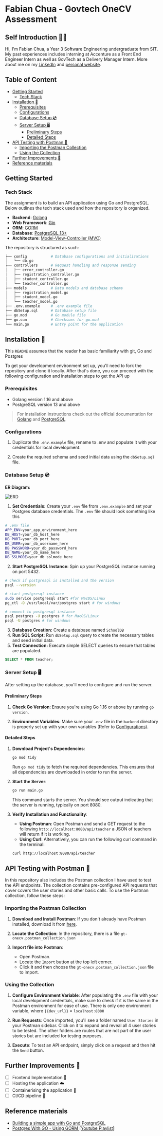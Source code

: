 # Fabian Chua - Govtech OneCV Assessment

## Self Introduction 👋🏼

Hi, I'm Fabian Chua, a Year 3 Software Engineering undergraduate from SIT. My past experiences includes interning at Accenture as a Front End Engineer Intern as well as GovTech as a Delivery Manager Intern. More about me on my [LinkedIn](https://www.linkedin.com/in/fabianchua6/) and [personal website](https://www.fabianchua.com/).

## Table of Content

- [Getting Started](#getting-started)
  - [Tech Stack](#tech-stack)
- [Installation 🔨](#installation-)
  - [Prerequisites](#prerequisites)
  - [Configurations](#configurations)
  - [Database Setup 💿](#database-setup-)
  - [Server Setup 🖥️](#server-setup-️)
    - [Preliminary Steps](#preliminary-steps)
    - [Detailed Steps](#detailed-steps)
- [API Testing with Postman 🧪](#api-testing-with-postman-)
  - [Importing the Postman Collection](#importing-the-postman-collection)
  - [Using the Collection](#using-the-collection)
- [Further Improvements 🧐](#further-improvements-)
- [Reference materials](#reference-materials)

## Getting Started

### Tech Stack

The assignment is to build an API application using Go and PostgreSQL. Below outlines the tech stack used and how the repository is organized.

- **Backend**: [Golang](https://golang.org/)
- **Web Framework**: [Gin](https://github.com/gin-gonic/gin)
- **ORM**: [GORM](https://gorm.io/)
- **Database**: [PostgreSQL 13+](https://www.postgresql.org/)
- **Architecture**: [Model-View-Controller (MVC)](https://en.wikipedia.org/wiki/Model%E2%80%93view%E2%80%93controller)

The repository is structured as such:

```bash
├── config           # Database configurations and initializations
│   └── db.go        
├── controllers      # Request handling and response sending
│   ├── error_controller.go
│   ├── registration_controller.go
│   ├── student_controller.go
│   └── teacher_controller.go
├── models           # Data models and database schema
│   ├── registration_model.go
│   ├── student_model.go
│   └── teacher_model.go
├── .env.example     # .env example file
├── dbSetup.sql      # Database setup file
├── go.mod           # Go module file
├── go.sum           # Checksums for go.mod
└── main.go          # Entry point for the application
```

## Installation 🔨

 This `README` assumes that the reader has basic familiarity with git, Go and Postgres

To get your development environment set up, you'll need to fork the repository and clone it locally. After that's done, you can proceed with the following configuration and installation steps to get the API up

### Prerequisites

- Golang version 1.16 and above
- PostgreSQL version 13 and above

> For installation instructions check out the official documentation for [Golang](https://golang.org/doc/install) and [PostgreSQL](https://www.postgresql.org/download/).
>
### Configurations

1. Duplicate the `.env.example` file, rename to .env and populate it with your credentials for local development.

2. Create the required schema and seed initial data using the `dbSetup.sql` file.

### Database Setup 💿

**ER Diagram:**

![ERD](SchoolDB_ERD.png)

1. **Set Credentials:** Create your `.env` file from `.env.example` and set your Postgres database credentials. The `.env` file should look something like this

```bash
# .env file
APP_ENV=your_app_environment_here
DB_HOST=your_db_host_here
DB_PORT=your_db_port_here
DB_USER=your_db_username_here
DB_PASSWORD=your_db_password_here
DB_NAME=your_db_name_here
DB_SSLMODE=your_db_sslmode_here
```

2. **Start PostgreSQL Instance:** Spin up your PostgreSQL instance running on port 5432.

```bash
# check if postgresql is installed and the version
psql --version
```

```bash
# start postgresql instance
sudo service postgresql start #for MacOS/Linux
pg_ctl -D /usr/local/var/postgres start # for windows

# connect to postgresql instance
psql postgres -U postgres # for MacOS/Linux
psql -U postgres # for windows
```

3. **Database Creation:** Create a database named `SchoolDB`
4. **Run SQL Script:** Run `dbSetup.sql` query to create the necessary tables and seed initial data.
5. **Test Connection:** Execute simple SELECT queries to ensure that tables are populated.

```sql
SELECT * FROM teacher;
```

### Server Setup 🖥️

After setting up the database, you'll need to configure and run the server.

#### Preliminary Steps

1. **Check Go Version**: Ensure you're using Go 1.16 or above by running `go version`.

2. **Environment Variables**: Make sure your `.env` file in the `backend` directory is properly set up with your own variables (Refer to [Configurations](#configurations)).

#### Detailed Steps

1. **Download Project's Dependencies**:

    ```bash
    go mod tidy
    ```

    Run `go mod tidy` to fetch the required dependencies. This ensures that all dependencies are downloaded in order to run the server.

2. **Start the Server**:

    ```bash
    go run main.go
    ```

    This command starts the server. You should see output indicating that the server is running, typically on port 8080.

3. **Verify Installation and Functionality**:
    - **Using Postman**: Open Postman and send a GET request to the following `http://localhost:8080/api/teacher` a JSON of teachers will return if it is working.
    - **Using Curl**: Alternatively, you can run the following curl command in the terminal:

    ```bash
    curl http://localhost:8080/api/teacher
    ```

## API Testing with Postman 🧪

In this repository also includes the Postman collection I have used to test the API endpoints. The collection contains pre-configured API requests that cover covers the user stories and other basic calls. To use the Postman collection, follow these steps:

### Importing the Postman Collection

1. **Download and Install Postman**: If you don't already have Postman installed, download it from [here](https://www.postman.com/downloads/).

2. **Locate the Collection**: In the repository, there is a file  `gt-onecv.postman_collection.json`

3. **Import file into Postman**:
    - Open Postman.
    - Locate the `Import` button at the top left corner.
    - Click it and then choose the `gt-onecv.postman_collection.json` file to import.

### Using the Collection

1. **Configure Environment Variable**: After populating the `.env` file with your local development credentials, make sure to check if it is the same in the Postman environment for ease of use. There is only one environment variable, where `{{dev_url}}` = `localhost:8080`

2. **Run Requests**: Once imported, you'll see a folder named `User Stories` in your Postman sidebar. Click on it to expand and reveal all 4 user stories to be tested. The other folders are routes that are not part of the user stories but are included for testing purposes.

3. **Execute**: To test an API endpoint, simply click on a request and then hit the `Send` button.

## Further Improvements 🧐

- [ ] Frontend Implementation 🎨
- [ ] Hosting the application ☁️
- [ ] Containerising the application 🫙
- [ ] CI/CD pipeline 🔄

## Reference materials

- [Building a simple app with Go and PostgreSQL](https://blog.logrocket.com/building-simple-app-go-postgresql/
)
- [Postgres With GO - Using GORM [Youtube Playlist]](
https://www.youtube.com/watch?v=R5KiqmsMysM&list=PL5dTjWUk_cPaKHFvmMct_VG5vIU4piYv4)
